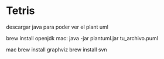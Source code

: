 # Tetris
descargar java para poder ver el plant uml 

brew install openjdk
mac: java -jar plantuml.jar tu_archivo.puml

mac brew install graphviz
brew install svn